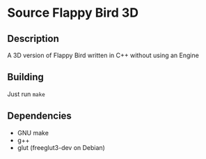 # Source Flappy Bird 3D

## Description

A 3D version of Flappy Bird written in C++ without using an Engine

## Building

Just run `make`

## Dependencies

 - GNU make
 - g++
 - glut (freeglut3-dev on Debian)
